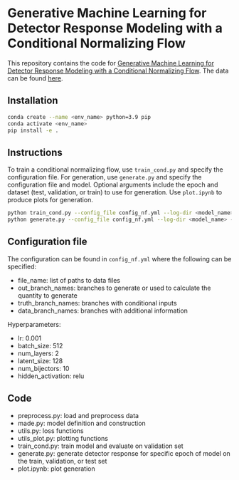 # Generative Machine Learning for Detector Response Modeling with a Conditional Normalizing Flow
This repository contains the code for [Generative Machine Learning for Detector Response Modeling with a Conditional Normalizing Flow](https://arxiv.org/abs/2303.10148). The data can be found [here](https://zenodo.org/record/7971705).

## Installation
```bash
conda create --name <env_name> python=3.9 pip
conda activate <env_name>
pip install -e .
```

## Instructions
To train a conditional normalizing flow, use ```train_cond.py``` and specify the configuration file. For generation, use ```generate.py``` and specify the configuration file and model. Optional arguments include the epoch and dataset (test, validation, or train) to use for generation. Use ```plot.ipynb``` to produce plots for generation.
```bash
python train_cond.py --config_file config_nf.yml --log-dir <model_name> --epochs 500
python generate.py --config_file config_nf.yml --log-dir <model_name> --epochs-total 500
```

## Configuration file
The configuration can be found in `config_nf.yml` where the following can be specified:
- file_name: list of paths to data files
- out_branch_names: branches to generate or used to calculate the quantity to generate
- truth_branch_names: branches with conditional inputs
- data_branch_names: branches with additional information

Hyperparameters:
- lr: 0.001
- batch_size: 512
- num_layers: 2
- latent_size: 128
- num_bijectors: 10
- hidden_activation: relu

## Code
- preprocess.py: load and preprocess data
- made.py: model definition and construction
- utils.py: loss functions
- utils_plot.py: plotting functions
- train_cond.py: train model and evaluate on validation set
- generate.py: generate detector response for specific epoch of model on the train, validation, or test set
- plot.ipynb: plot generation
